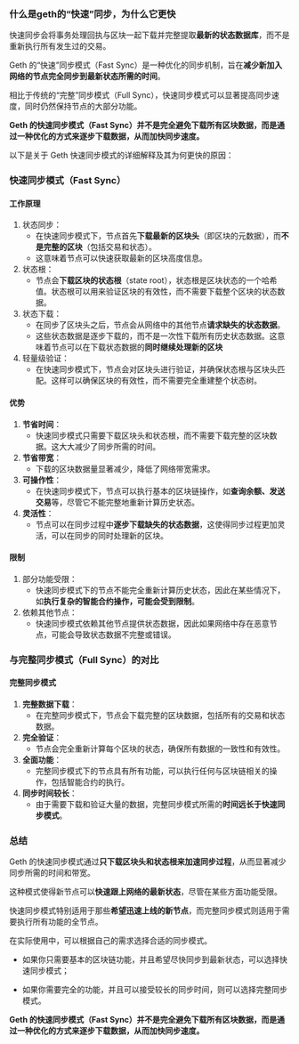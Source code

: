 ### 什么是geth的“快速”同步，为什么它更快

快速同步会将事务处理回执与区块一起下载并完整提取**最新的状态数据库**，而不是重新执行所有发生过的交易。

Geth 的“快速”同步模式（Fast Sync）是一种优化的同步机制，旨在**减少新加入网络的节点完全同步到最新状态所需的时间**。

相比于传统的“完整”同步模式（Full Sync），快速同步模式可以显著提高同步速度，同时仍然保持节点的大部分功能。

**Geth 的快速同步模式（Fast Sync）并不是完全避免下载所有区块数据，而是通过一种优化的方式来逐步下载数据，从而加快同步速度。**

以下是关于 Geth 快速同步模式的详细解释及其为何更快的原因：

### 快速同步模式（Fast Sync）

#### 工作原理

1. 状态同步：
    - 在快速同步模式下，节点首先**下载最新的区块头**（即区块的元数据），而**不是完整的区块**（包括交易和状态）。
    - 这意味着节点可以快速获取最新的区块高度信息。
2. 状态根：
    - 节点会**下载区块的状态根**（state root），状态根是区块状态的一个哈希值。状态根可以用来验证区块的有效性，而不需要下载整个区块的状态数据。
3. 状态下载：
    - 在同步了区块头之后，节点会从网络中的其他节点**请求缺失的状态数据**。
    - 这些状态数据是逐步下载的，而不是一次性下载所有历史状态数据。这意味着节点可以在下载状态数据的**同时继续处理新的区块**
4. 轻量级验证：
    - 在快速同步模式下，节点会对区块头进行验证，并确保状态根与区块头匹配。这样可以确保区块的有效性，而不需要完全重建整个状态树。

#### 优势

1. **节省时间**：
    - 快速同步模式只需要下载区块头和状态根，而不需要下载完整的区块数据。这大大减少了同步所需的时间。
2. **节省带宽**：
    - 下载的区块数据量显著减少，降低了网络带宽需求。
3. **可操作性**：
    - 在快速同步模式下，节点可以执行基本的区块链操作，如**查询余额、发送交易**等，尽管它不能完整地重新计算历史状态。
4. **灵活性**：
    - 节点可以在同步过程中**逐步下载缺失的状态数据**，这使得同步过程更加灵活，可以在同步的同时处理新的区块。

#### 限制

1. 部分功能受限：
    - 快速同步模式下的节点不能完全重新计算历史状态，因此在某些情况下，如**执行复杂的智能合约操作，可能会受到限制**。
2. 依赖其他节点：
    - 快速同步模式依赖其他节点提供状态数据，因此如果网络中存在恶意节点，可能会导致状态数据不完整或错误。

### 与完整同步模式（Full Sync）的对比

#### 完整同步模式

1. **完整数据下载**：
    - 在完整同步模式下，节点会下载完整的区块数据，包括所有的交易和状态数据。
2. **完全验证**：
    - 节点会完全重新计算每个区块的状态，确保所有数据的一致性和有效性。
3. **全面功能**：
    - 完整同步模式下的节点具有所有功能，可以执行任何与区块链相关的操作，包括智能合约的执行。
4. **同步时间较长**：
    - 由于需要下载和验证大量的数据，完整同步模式所需的**时间远长于快速同步模式**。

### 总结

Geth 的快速同步模式通过**只下载区块头和状态根来加速同步过程**，从而显著减少同步所需的时间和带宽。

这种模式使得新节点可以**快速跟上网络的最新状态**，尽管在某些方面功能受限。

快速同步模式特别适用于那些**希望迅速上线的新节点**，而完整同步模式则适用于需要执行所有功能的全节点。

在实际使用中，可以根据自己的需求选择合适的同步模式。

- 如果你只需要基本的区块链功能，并且希望尽快同步到最新状态，可以选择快速同步模式；

- 如果你需要完全的功能，并且可以接受较长的同步时间，则可以选择完整同步模式。

**Geth 的快速同步模式（Fast Sync）并不是完全避免下载所有区块数据，而是通过一种优化的方式来逐步下载数据，从而加快同步速度。**